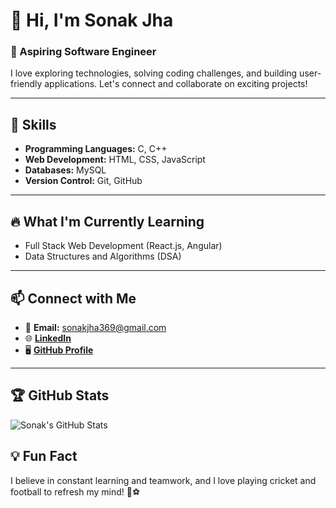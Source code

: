 # 👋 Hi, I'm Sonak Jha  

### 🚀 Aspiring Software Engineer  
I love exploring technologies, solving coding challenges, and building user-friendly applications. Let's connect and collaborate on exciting projects!  

---

## 🌟 Skills  
- **Programming Languages:** C, C++  
- **Web Development:** HTML, CSS, JavaScript  
- **Databases:** MySQL  
- **Version Control:** Git, GitHub  

---

## 🔥 What I'm Currently Learning  
- Full Stack Web Development (React.js, Angular)  
- Data Structures and Algorithms (DSA)  

---

## 📫 Connect with Me  
- 📧 **Email:** sonakjha369@gmail.com  
- 🌐 [**LinkedIn**](https://www.linkedin.com/in/sonak-jha)  
- 🖥️ [**GitHub Profile**](https://github.com/sonakjha369)  

---

## 🏆 GitHub Stats  
![Sonak's GitHub Stats](https://github-readme-stats.vercel.app/api?username=sonakjha369&show_icons=true&theme=radical)  

## 💡 Fun Fact  
I believe in constant learning and teamwork, and I love playing cricket and football to refresh my mind! 🏏⚽  
